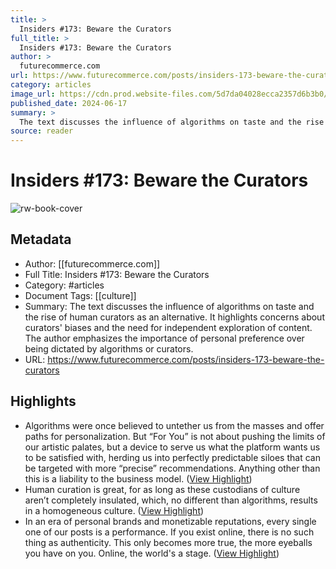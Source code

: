 ```yaml
---
title: >
  Insiders #173: Beware the Curators
full_title: >
  Insiders #173: Beware the Curators
author: >
  futurecommerce.com
url: https://www.futurecommerce.com/posts/insiders-173-beware-the-curators
category: articles
image_url: https://cdn.prod.website-files.com/5d7da04028ecca2357d6b3b0/666cad02fdb9065eb498c6bc_unnamed.webp
published_date: 2024-06-17
summary: >
  The text discusses the influence of algorithms on taste and the rise of human curators as an alternative. It highlights concerns about curators' biases and the need for independent exploration of content. The author emphasizes the importance of personal preference over being dictated by algorithms or curators.
source: reader
---
```

# Insiders #173: Beware the Curators

![rw-book-cover](https://cdn.prod.website-files.com/5d7da04028ecca2357d6b3b0/666cad02fdb9065eb498c6bc_unnamed.webp)

## Metadata
- Author: [[futurecommerce.com]]
- Full Title: Insiders #173: Beware the Curators
- Category: #articles
- Document Tags: [[culture]] 
- Summary: The text discusses the influence of algorithms on taste and the rise of human curators as an alternative. It highlights concerns about curators' biases and the need for independent exploration of content. The author emphasizes the importance of personal preference over being dictated by algorithms or curators.
- URL: https://www.futurecommerce.com/posts/insiders-173-beware-the-curators

## Highlights
- Algorithms were once believed to untether us from the masses and offer paths for personalization. But “For You” is not about pushing the limits of our artistic palates, but a device to serve us what the platform wants us to be satisfied with, herding us into perfectly predictable siloes that can be targeted with more “precise” recommendations. Anything other than this is a liability to the business model. ([View Highlight](https://read.readwise.io/read/01j0pn2tqn08h1e0jr0yx1trna))
- Human curation is great, for as long as these custodians of culture aren’t completely insulated, which, no different than algorithms, results in a homogeneous culture. ([View Highlight](https://read.readwise.io/read/01j0pn3yef8hyxvhyjvw361ekw))
- In an era of personal brands and monetizable reputations, every single one of our posts is a performance. If you exist online, there is no such thing as authenticity. This only becomes more true, the more eyeballs you have on you. Online, the world's a stage. ([View Highlight](https://read.readwise.io/read/01j0pn7fef9n0qy1zb6ctnmn4p))



